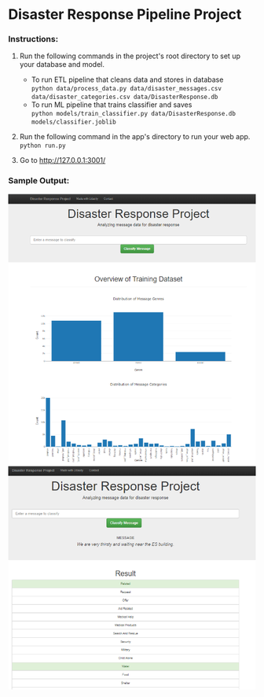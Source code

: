 # Disaster Response Pipeline Project

### Instructions:
1. Run the following commands in the project's root directory to set up your database and model.

    - To run ETL pipeline that cleans data and stores in database  
        `python data/process_data.py data/disaster_messages.csv data/disaster_categories.csv data/DisasterResponse.db`
    - To run ML pipeline that trains classifier and saves  
        `python models/train_classifier.py data/DisasterResponse.db models/classifier.joblib`

2. Run the following command in the app's directory to run your web app.
    `python run.py`

3. Go to http://127.0.0.1:3001/

### Sample Output:  
![Sample Output1](https://github.com/Anshumank399/Disaster-Response-Classification/blob/master/Image1.PNG)  
![Sample Output1](https://github.com/Anshumank399/Disaster-Response-Classification/blob/master/Image2.PNG)
